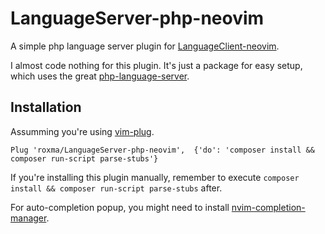 # LanguageServer-php-neovim

A simple php language server plugin for
[LanguageClient-neovim](https://github.com/autozimu/LanguageClient-neovim).

I almost code nothing for this plugin. It's just a package for easy setup,
which uses the great [php-language-server](https://github.com/felixfbecker/php-language-server).

## Installation

Assumming you're using [vim-plug](https://github.com/junegunn/vim-plug).

```vim
Plug 'roxma/LanguageServer-php-neovim',  {'do': 'composer install && composer run-script parse-stubs'}
```

If you're installing this plugin manually, remember to execute `composer
install && composer run-script parse-stubs` after.

For auto-completion popup, you might need to install
[nvim-completion-manager](https://github.com/roxma/nvim-completion-manager).

